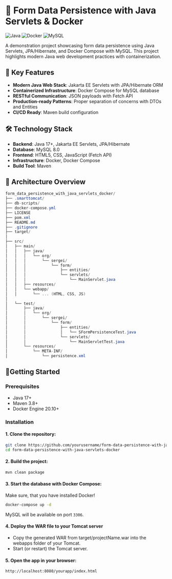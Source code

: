 # 📝 Form Data Persistence with Java Servlets & Docker

![Java](https://img.shields.io/badge/java-%23ED8B00.svg?style=for-the-badge&logo=openjdk&logoColor=white)
![Docker](https://img.shields.io/badge/docker-%230db7ed.svg?style=for-the-badge&logo=docker&logoColor=white)
![MySQL](https://img.shields.io/badge/mysql-%2300f.svg?style=for-the-badge&logo=mysql&logoColor=white)

A demonstration project showcasing form data persistence using Java Servlets, JPA/Hibernate, and Docker Compose with MySQL. This project highlights modern Java web development practices with containerization.

## 📌 Key Features

- **Modern Java Web Stack**: Jakarta EE Servlets with JPA/Hibernate ORM
- **Containerized Infrastructure**: Docker Compose for MySQL database
- **RESTful Communication**: JSON payloads with Fetch API
- **Production-ready Patterns**: Proper separation of concerns with DTOs and Entities
- **CI/CD Ready**: Maven build configuration

## 🛠️ Technology Stack

- **Backend**: Java 17+, Jakarta EE Servlets, JPA/Hibernate
- **Database**: MySQL 8.0
- **Frontend**: HTML5, CSS, JavaScript (Fetch API)
- **Infrastructure**: Docker, Docker Compose
- **Build Tool**: Maven

## 📂 Architecture Overview
```csharp
form_data_persistence_with_java_servlets_docker/
├── .smarttomcat/
├── db-scripts/
├── docker-compose.yml
├── LICENSE
├── pom.xml
├── README.md
├── .gitignore
├── target/
│
├── src/
│   ├── main/
│   │   ├── java/
│   │   │   └── org/
│   │   │       └── sergei/
│   │   │           └── form/
│   │   │               ├── entities/
│   │   │               └── servlets/
│   │   │                   └── MainServlet.java
│   │   ├── resources/
│   │   └── webapp/
│   │       └── ... (HTML, CSS, JS)
│
│   └── test/
│       ├── java/
│       │   └── org/
│       │       └── sergei/
│       │           └── form/
│       │               ├── entities/
│       │               │   └── SFormPersistenceTest.java
│       │               └── servlets/
│       │                   └── MainServletTest.java
│       └── resources/
│           └── META-INF/
│               └── persistence.xml

```


## 🚀Getting Started

### Prerequisites
- Java 17+
- Maven 3.8+
- Docker Engine 20.10+

### Installation
#### 1. Clone the repository:

```bash
git clone https://github.com/yourusername/form-data-persistence-with-java-servlets-docker.git
cd form-data-persistence-with-java-servlets-docker
```
#### 2.  Build the project:

```bash
mvn clean package
```
#### 3. Start the database with Docker Compose:

Make sure, that you have installed Docker!

```bash
docker-compose up -d
```
MySQL will be available on port ``3306``.

#### 4.   Deploy the WAR file to your Tomcat server

 - Copy the generated WAR from target/projectName.war into the webapps folder of your Tomcat.
 - Start (or restart) the Tomcat server.

#### 5. Open the app in your browser:

```bash
http://localhost:8080/yourapp/index.html
```